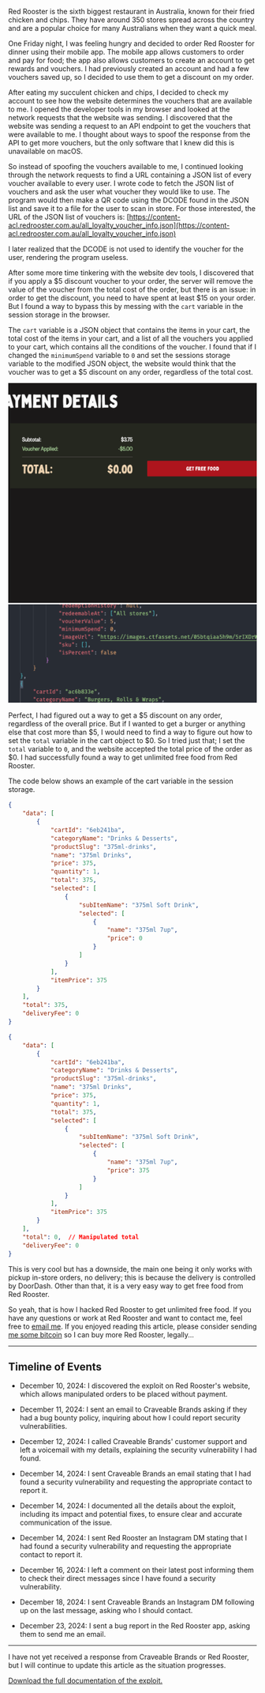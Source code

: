 Red Rooster is the sixth biggest restaurant in Australia, known for their fried chicken and chips. They have around 350 stores spread across the country and are a popular choice for many Australians when they want a quick meal.

One Friday night, I was feeling hungry and decided to order Red Rooster for dinner using their mobile app. The mobile app allows customers to order and pay for food; the app also allows customers to create an account to get rewards and vouchers. I had previously created an account and had a few vouchers saved up, so I decided to use them to get a discount on my order.

After eating my succulent chicken and chips, I decided to check my account to see how the website determines the vouchers that are available to me. I opened the developer tools in my browser and looked at the network requests that the website was sending. I discovered that the website was sending a request to an API endpoint to get the vouchers that were available to me. I thought about ways to spoof the response from the API to get more vouchers, but the only software that I knew did this is unavailable on macOS.

So instead of spoofing the vouchers available to me, I continued looking through the network requests to find a URL containing a JSON list of every voucher available to every user. I wrote code to fetch the JSON list of vouchers and ask the user what voucher they would like to use. The program would then make a QR code using the DCODE found in the JSON list and save it to a file for the user to scan in store. For those interested, the URL of the JSON list of vouchers is: 
[https://content-acl.redrooster.com.au/all_loyalty_voucher_info.json](https://content-acl.redrooster.com.au/all_loyalty_voucher_info.json)

I later realized that the DCODE is not used to identify the voucher for the user, rendering the program useless.

After some more time tinkering with the website dev tools, I discovered that if you apply a $5 discount voucher to your order, the server will remove the value of the voucher from the total cost of the order, but there is an issue: in order to get the discount, you need to have spent at least $15 on your order. But I found a way to bypass this by messing with the `cart` variable in the session storage in the browser.

The `cart` variable is a JSON object that contains the items in your cart, the total cost of the items in your cart, and a list of all the vouchers you applied to your cart, which contains all the conditions of the voucher. I found that if I changed the `minimumSpend` variable to `0` and set the sessions storage variable to the modified JSON object, the website would think that the voucher was to get a $5 discount on any order, regardless of the total cost.

![](./assets/5dollardiscount.jpg)
![](./assets/5dollardiscountcode.jpg)

Perfect, I had figured out a way to get a $5 discount on any order, regardless of the overall price. But if I wanted to get a burger or anything else that cost more than $5, I would need to find a way to figure out how to set the `total` variable in the cart object to $0. So I tried just that; I set the `total` variable to `0`, and the website accepted the total price of the order as $0. I had successfully found a way to get unlimited free food from Red Rooster.

The code below shows an example of the cart variable in the session storage.

```json
{
    "data": [
        {
            "cartId": "6eb241ba",
            "categoryName": "Drinks & Desserts",
            "productSlug": "375ml-drinks",
            "name": "375ml Drinks",
            "price": 375,
            "quantity": 1,
            "total": 375,
            "selected": [
                {
                    "subItemName": "375ml Soft Drink",
                    "selected": [
                        {
                            "name": "375ml 7up",
                            "price": 0
                        }
                    ]
                }
            ],
            "itemPrice": 375
        }
    ],
    "total": 375,
    "deliveryFee": 0
}
```
```json
{
    "data": [
        {
            "cartId": "6eb241ba",
            "categoryName": "Drinks & Desserts",
            "productSlug": "375ml-drinks",
            "name": "375ml Drinks",
            "price": 375,
            "quantity": 1,
            "total": 375,
            "selected": [
                {
                    "subItemName": "375ml Soft Drink",
                    "selected": [
                        {
                            "name": "375ml 7up",
                            "price": 375
                        }
                    ]
                }
            ],
            "itemPrice": 375
        }
    ],
    "total": 0,  // Manipulated total
    "deliveryFee": 0
}
```

This is very cool but has a downside, the main one being it only works with pickup in-store orders, no delivery; this is because the delivery is controlled by DoorDash. Other than that, it is a very easy way to get free food from Red Rooster.

So yeah, that is how I hacked Red Rooster to get unlimited free food. If you have any questions or work at Red Rooster and want to contact me, feel free to [email me](mailto:redroosterexploit@jackweller.me). If you enjoyed reading this article, please consider sending [me some bitcoin](bitcoin:bc1pz33pxxuxz4jcapkulr5k0haf2kednfwev7xkvcvhdh2rp2qy0rds4nmdrl) so I can buy more Red Rooster, legally...

---

## Timeline of Events

* December 10, 2024: I discovered the exploit on Red Rooster's website, which allows manipulated orders to be placed without payment.

* December 11, 2024: I sent an email to Craveable Brands asking if they had a bug bounty policy, inquiring about how I could report security vulnerabilities.

* December 12, 2024: I called Craveable Brands' customer support and left a voicemail with my details, explaining the security vulnerability I had found.

* December 14, 2024: I sent Craveable Brands an email stating that I had found a security vulnerability and requesting the appropriate contact to report it.

* December 14, 2024: I documented all the details about the exploit, including its impact and potential fixes, to ensure clear and accurate communication of the issue.

* December 14, 2024: I sent Red Rooster an Instagram DM stating that I had found a security vulnerability and requesting the appropriate contact to report it.

* December 16, 2024: I left a comment on their latest post informing them to check their direct messages since I have found a security vulnerability.

* December 18, 2024: I sent Craveable Brands an Instagram DM following up on the last message, asking who I should contact.

* December 23, 2024: I sent a bug report in the Red Rooster app, asking them to send me an email.

---

I have not yet received a response from Craveable Brands or Red Rooster, but I will continue to update this article as the situation progresses.

[Download the full documentation of the exploit.](./assets/Documentation.docx)